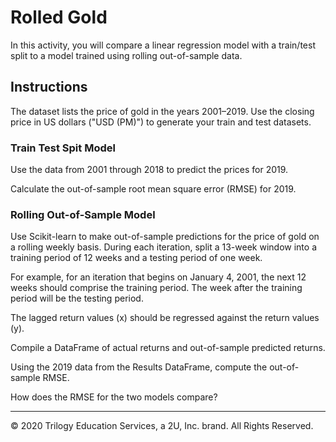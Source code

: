 # Rolled Gold

In this activity, you will compare a linear regression model with a train/test split to a model trained using rolling out-of-sample data.

## Instructions

The dataset lists the price of gold in the years 2001–2019. Use the closing price in US dollars ("USD (PM)") to generate your train and test datasets.

### Train Test Spit Model

Use the data from 2001 through 2018 to predict the prices for 2019.

Calculate the out-of-sample root mean square error (RMSE) for 2019.

### Rolling Out-of-Sample Model

Use Scikit-learn to make out-of-sample predictions for the price of gold on a rolling weekly basis. During each iteration, split a 13-week window into a training period of 12 weeks and a testing period of one week.

For example, for an iteration that begins on January 4, 2001, the next 12 weeks should comprise the training period. The week after the training period will be the testing period.

The lagged return values (x) should be regressed against the return values (y).

Compile a DataFrame of actual returns and out-of-sample predicted returns.

Using the 2019 data from the Results DataFrame, compute the out-of-sample RMSE.

How does the RMSE for the two models compare?

---

© 2020 Trilogy Education Services, a 2U, Inc. brand. All Rights Reserved.
